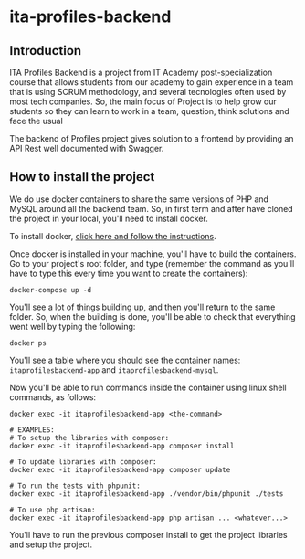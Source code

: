 # ita-profiles-backend

## Introduction

ITA Profiles Backend is a project from IT Academy post-specialization course that allows students from our academy to
gain experience in a team that is using SCRUM methodology, and several tecnologies often used by most tech companies.
So, the main focus of Project is to help grow our students so they can learn to work in a team, question, think
solutions and face the usual

The backend of Profiles project gives solution to a frontend by providing an API Rest well documented with Swagger.

## How to install the project

We do use docker containers to share the same versions of PHP and MySQL around all the backend team. So, in first term
and after have cloned the project in your local, you'll need to install docker.

To install docker, [click here and follow the instructions](https://docs.docker.com/engine/install/).

Once docker is installed in your machine, you'll have to build the containers. Go to your project's root folder, and
type (remember the command as you'll have to type this every time you want to create the containers):

```shell
docker-compose up -d
```

You'll see a lot of things building up, and then you'll return to the same folder. So, when the building is done, you'll
be able to check that everything went well by typing the following:

```shell
docker ps
```

You'll see a table where you should see the container names: `itaprofilesbackend-app` and `itaprofilesbackend-mysql`.

Now you'll be able to run commands inside the container using linux shell commands, as follows:

```shell
docker exec -it itaprofilesbackend-app <the-command>

# EXAMPLES:
# To setup the libraries with composer:
docker exec -it itaprofilesbackend-app composer install

# To update libraries with composer: 
docker exec -it itaprofilesbackend-app composer update

# To run the tests with phpunit:
docker exec -it itaprofilesbackend-app ./vendor/bin/phpunit ./tests

# To use php artisan:
docker exec -it itaprofilesbackend-app php artisan ... <whatever...>
```

You'll have to run the previous composer install to get the project libraries and setup the project.
